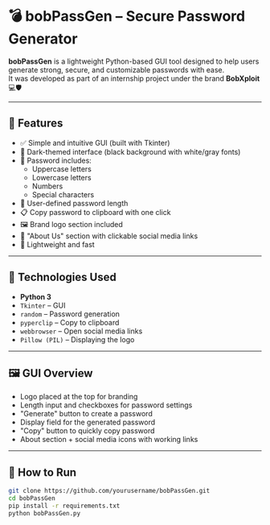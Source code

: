 # 💣 bobPassGen – Secure Password Generator

**bobPassGen** is a lightweight Python-based GUI tool designed to help users generate strong, secure, and customizable passwords with ease.  
It was developed as part of an internship project under the brand **BobXploit** 💻🛡️

---

## 🚀 Features

- ✅ Simple and intuitive GUI (built with Tkinter)
- 🎨 Dark-themed interface (black background with white/gray fonts)
- 🔐 Password includes:
  - Uppercase letters
  - Lowercase letters
  - Numbers
  - Special characters
- 🔧 User-defined password length
- 📋 Copy password to clipboard with one click
- 🖼️ Brand logo section included
- 👥 "About Us" section with clickable social media links
- 🧠 Lightweight and fast

---

## 🧰 Technologies Used

- **Python 3**
- `Tkinter` – GUI
- `random` – Password generation
- `pyperclip` – Copy to clipboard
- `webbrowser` – Open social media links
- `Pillow (PIL)` – Displaying the logo

---

## 🖼️ GUI Overview

- Logo placed at the top for branding
- Length input and checkboxes for password settings
- "Generate" button to create a password
- Display field for the generated password
- "Copy" button to quickly copy password
- About section + social media icons with working links

---

## 🏁 How to Run

```bash
git clone https://github.com/yourusername/bobPassGen.git
cd bobPassGen
pip install -r requirements.txt
python bobPassGen.py
